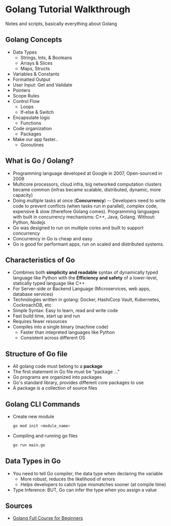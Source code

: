 # Golang Tutorial Walkthrough

Notes and scripts, basically everything about Golang

## Golang Concepts

- Data Types
  - Strings, Ints, & Booleans
  - Arrays & Slices
  - Maps, Structs
- Variables & Constants
- Formatted Output
- User Input: Get and Validate
- Pointers
- Scope Rules
- Control Flow
  - Loops
  - If-else & Switch
- Encapsulate logic
  - Functions
- Code organization
  - Packages
- Make our app faster..
  - Goroutines

## What is Go / Golang?

- Programming language developed at Google in 2007, Open-sourced in 2009
- Multicore processors, cloud infra, big networked computation clusters became common (infras became scalable, distributed, dynamic, more capacity)
- Doing multiple tasks at once (**Concurrency**) -- Developers need to write code to prevent conflicts (when tasks run in parallel), complex code, expensive & slow (therefore Golang comes). Programming languages with built in concurrency mechanisms: C++, Java, Golang. Without: Python, Nodejs
- Go was designed to run on multiple cores and built to support concurrency
- Concurrency in Go is cheap and easy
- Go is good for performant apps, run on scaled and distributed systems.

## Characteristics of Go

- Combines both **simplicity and readable** syntax of dynamically typed language like Python with the **Efficiency and safety** of a lower-level, statically typed language like C++
- For Server-side or Backend Language (Microservices, web apps, database services)
- Technologies written in golang: Docker, HashiCorp Vault, Kubernetes, CockroachDB, etc
- Simple Syntax: Easy to learn, read and write code
- Fast build time, start up and run
- Requires fewer resources
- Compiles into a single binary (machine code)
  - Faster than intepreted languages like Python
  - Consistent across different OS

## Structure of Go file

- All golang code must belong to a **package**
- The first statement in Go file must be "package ..."
- Go programs are organized into packages
- Go's standard library, provides different core packages to use
- A package is a collection of source files

## Golang CLI Commands

- Create new module
  ```sh
  go mod init <module_name>
  ```
- Compiling and running go files
  ```sh
  go run main.go
  ```

## Data Types in Go

- You need to tell Go compiler, the data type when declaring the variable
  - More robust, reduces the likelihood of errors
  - Helps developers to catch type mismatches sooner (at compile time)
- Type Inference: BUT, Go can infer the type when you assign a value

## Sources

- [Golang Full Course for Beginners](https://www.youtube.com/watch?v=yyUHQIec83I&t=1s)
